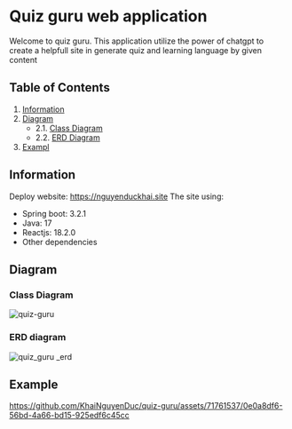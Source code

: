 # Quiz guru web application

Welcome to quiz guru. This application utilize the power of chatgpt to create a helpfull site in generate quiz and learning language by given content

## Table of Contents
1. [Information](#information)
2. [Diagram](#diagram)
   - 2.1. [Class Diagram](#class-diagram)
   - 2.2. [ERD Diagram](#erd-diagram)
3. [Exampl](#example)
   
## Information

Deploy website: https://nguyenduckhai.site
The site using:

- Spring boot: 3.2.1
- Java: 17
- Reactjs: 18.2.0
- Other dependencies

## Diagram

### Class Diagram

![quiz-guru](https://github.com/KhaiNguyenDuc/quiz-guru/assets/71761537/4fd08c02-e25b-4917-bca3-b7c8c36d1cea)

### ERD diagram

![quiz_guru _erd](https://github.com/KhaiNguyenDuc/quiz-guru/assets/71761537/03996368-a48d-4ac4-b898-18e00677d3b5)

## Example

https://github.com/KhaiNguyenDuc/quiz-guru/assets/71761537/0e0a8df6-56bd-4a66-bd15-925edf6c45cc



